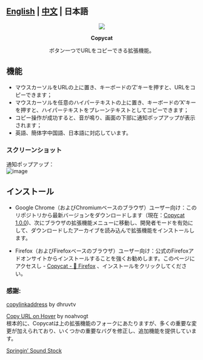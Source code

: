 ## [English](https://github.com/makipom/copycat/blob/main/README.md) | [中文](https://github.com/makipom/copycat/blob/main/README_zhCN.MD) | 日本語

<p align="center"> <img src="https://github.com/user-attachments/assets/ea7710eb-d50b-4257-be73-238703ed7a11"> </p>
<p align="center"> <b> Copycat </b> </p>
<p align="center"> ボタン一つでURLをコピーできる拡張機能。 </p>

## 機能
* マウスカーソルをURLの上に置き、キーボードの‘Z’キーを押すと、URLをコピーできます；
* マウスカーソルを任意のハイパーテキストの上に置き、キーボードの‘X’キーを押すと、ハイパーテキストをプレーンテキストとしてコピーできます；
* コピー操作が成功すると、音が鳴り、画面の下部に通知ポップアップが表示されます；
* 英語、簡体字中国語、日本語に対応しています。

### スクリーンショット

通知ポップアップ：         
![image](https://github.com/user-attachments/assets/75aab3ad-5089-48a0-a622-e3122162ad30)

## インストール
* Google Chrome（およびChromiumベースのブラウザ）ユーザー向け：このリポジトリから最新バージョンをダウンロードします（現在：[Copycat 1.0.0](https://github.com/makipom/copycat/releases/latest))、次にブラウザの拡張機能メニューに移動し、開発者モードを有効にして、ダウンロードしたアーカイブを読み込んで拡張機能をインストールします。

* Firefox（およびFirefoxベースのブラウザ）ユーザー向け：公式のFirefoxアドオンサイトからインストールすることを強くお勧めします。このページにアクセスし - [Copycat - 🦊 Firefox](https://addons.mozilla.org/ja/firefox/addon/copy_cat/) 、インストールをクリックしてください。

### 感謝:
[copylinkaddress](https://github.com/dhruvtv/copylinkaddress) by dhruvtv

[Copy URL on Hover](https://github.com/noahvogt/copy-url-on-hover) by noahvogt      
根本的に、Copycatは上の拡張機能のフォークにあたりますが、多くの重要な変更が加えられており、いくつかの重要なバグを修正し、追加機能を提供しています。

[Springin’ Sound Stock](https://www.springin.org/sound-stock/)

